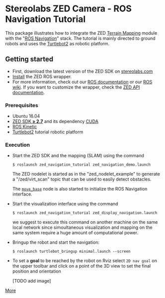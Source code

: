 # Stereolabs ZED Camera - ROS Navigation Tutorial

This package illustrates how to integrate the ZED [Terrain Mapping](https://www.stereolabs.com/developers/documentation/API/) module with the "[ROS Navigation](http://wiki.ros.org/navigation?distro=kinetic)" stack. 
The tutorial is mainly directed to ground robots and uses the [Turtlebot2](https://www.turtlebot.com/turtlebot2/) as robotic platform.

## Getting started

- First, download the latest version of the ZED SDK on [stereolabs.com](https://www.stereolabs.com/developers/)
- [Install](#build-the-program) the ZED ROS wrapper.
- For more information, check out our [ROS documentation](https://www.stereolabs.com/documentation/guides/using-zed-with-ros/introduction.html) or our [ROS wiki](http://wiki.ros.org/zed-ros-wrapper). If you want to customize the wrapper, check the [ZED API documentation](https://www.stereolabs.com/developers/documentation/API/).

### Prerequisites

- Ubuntu 16.04
- [ZED SDK **≥ 2.7**](https://www.stereolabs.com/developers/) and its dependency [CUDA](https://developer.nvidia.com/cuda-downloads)
- [ROS Kinetic](http://wiki.ros.org/kinetic/Installation/Ubuntu)
- [Turtlebot2](https://www.turtlebot.com/turtlebot2/) tutorial robotic platform

### Execution
- Start the ZED SDK and the mapping (SLAM) using the command

  `$ roslaunch zed_navigation_tutorial zed_navigation_demo.launch`
  
  The ZED nodelet is started as in the "zed_nodelet_example" to generate a "/zed/virt_scan" topic that can be used to easily detect obstacles.
  
  The [`move_base`](http://wiki.ros.org/move_base) node is also started to initialize the ROS Navigation interface.
- Start the visualization interface using the command

  `$ roslaunch zed_navigation_tutorial zed_display_navigation.launch`
  
  we suggest to execute this command on another machine on the same local network since simoultaneous visualization and mapping on the same system require a huge amount of computational power.
- Bringup the robot and start the navigation:

  `$ roslaunch turtlebot_bringup minimal.launch --screen`
- To set a **goal** to be reached by the robot on Rviz select `2D nav goal` on the upper toolbar and click on a point of the 3D view to set the final position and orientation

  [TODO add image]


[More](https://www.stereolabs.com/documentation/guides/using-zed-with-ros/introduction.html)
